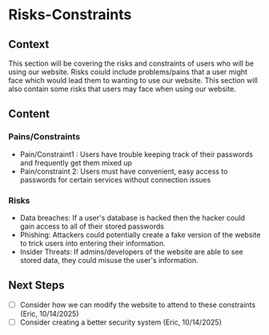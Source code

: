 # Risks-Constraints
## Context
This section will be covering the risks and constraints of users who will be using our website. Risks coiuld include problems/pains that a user might face which would lead them to wanting to use our website. This section will also contain some risks that users may face when using our website.
## Content
### Pains/Constraints
- Pain/Constraint1 : Users have trouble keeping track of their passwords and frequently get them mixed up
- Pain/constraint 2: Users must have convenient, easy access to passwords for certain services without connection issues 
### Risks
- Data breaches: If a user's database is hacked then the hacker could gain access to all of their stored passwords
- Phishing: Attackers could potentially create a fake version of the website to trick users into entering their information.
- Insider Threats: If admins/developers of the website are able to see stored data, they could misuse the user's information.

## Next Steps
- [ ] Consider how we can modify the website to attend to these constraints (Eric, 10/14/2025)
- [ ] Consider creating a better security system (Eric, 10/14/2025) 
